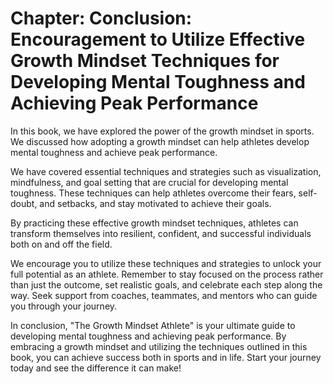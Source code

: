 Chapter: Conclusion: Encouragement to Utilize Effective Growth Mindset Techniques for Developing Mental Toughness and Achieving Peak Performance
================================================================================================================================================

In this book, we have explored the power of the growth mindset in sports. We discussed how adopting a growth mindset can help athletes develop mental toughness and achieve peak performance.

We have covered essential techniques and strategies such as visualization, mindfulness, and goal setting that are crucial for developing mental toughness. These techniques can help athletes overcome their fears, self-doubt, and setbacks, and stay motivated to achieve their goals.

By practicing these effective growth mindset techniques, athletes can transform themselves into resilient, confident, and successful individuals both on and off the field.

We encourage you to utilize these techniques and strategies to unlock your full potential as an athlete. Remember to stay focused on the process rather than just the outcome, set realistic goals, and celebrate each step along the way. Seek support from coaches, teammates, and mentors who can guide you through your journey.

In conclusion, "The Growth Mindset Athlete" is your ultimate guide to developing mental toughness and achieving peak performance. By embracing a growth mindset and utilizing the techniques outlined in this book, you can achieve success both in sports and in life. Start your journey today and see the difference it can make!

